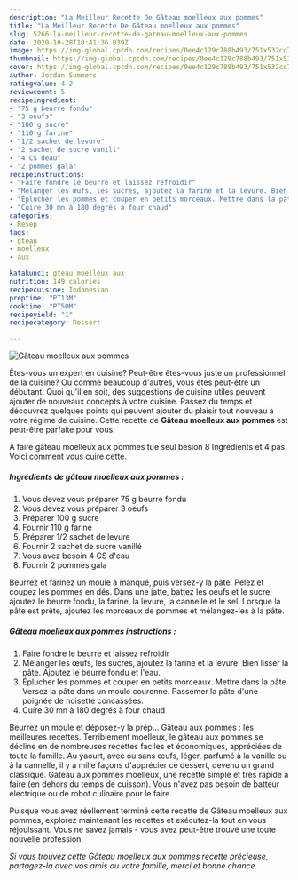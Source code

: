 ```yaml
---
description: "La Meilleur Recette De Gâteau moelleux aux pommes"
title: "La Meilleur Recette De Gâteau moelleux aux pommes"
slug: 5266-la-meilleur-recette-de-gateau-moelleux-aux-pommes
date: 2020-10-28T10:41:36.039Z
image: https://img-global.cpcdn.com/recipes/0ee4c129c788b493/751x532cq70/gateau-moelleux-aux-pommes-photo-principale-de-la-recette.jpg
thumbnail: https://img-global.cpcdn.com/recipes/0ee4c129c788b493/751x532cq70/gateau-moelleux-aux-pommes-photo-principale-de-la-recette.jpg
cover: https://img-global.cpcdn.com/recipes/0ee4c129c788b493/751x532cq70/gateau-moelleux-aux-pommes-photo-principale-de-la-recette.jpg
author: Jordan Summers
ratingvalue: 4.2
reviewcount: 5
recipeingredient:
- "75 g beurre fondu"
- "3 oeufs"
- "100 g sucre"
- "110 g farine"
- "1/2 sachet de levure"
- "2 sachet de sucre vanill"
- "4 CS deau"
- "2 pommes gala"
recipeinstructions:
- "Faire fondre le beurre et laissez refroidir"
- "Mélanger les œufs, les sucres, ajoutez la farine et la levure. Bien lisser la pâte. Ajoutez le beurre fondu et l&#39;eau."
- "Éplucher les pommes et couper en petits morceaux. Mettre dans la pâte. Versez la pâte dans un moule couronne. Passemer la pâte d&#39;une poignée de noisette concassées."
- "Cuire 30 mn à 180 degrés à four chaud"
categories:
- Resep
tags:
- gteau
- moelleux
- aux

katakunci: gteau moelleux aux 
nutrition: 149 calories
recipecuisine: Indonesian
preptime: "PT13M"
cooktime: "PT50M"
recipeyield: "1"
recipecategory: Dessert

---
```



![Gâteau moelleux aux pommes](https://img-global.cpcdn.com/recipes/0ee4c129c788b493/751x532cq70/gateau-moelleux-aux-pommes-photo-principale-de-la-recette.jpg)

Êtes-vous un expert en cuisine? Peut-être êtes-vous juste un professionnel de la cuisine? Ou comme beaucoup d'autres, vous êtes peut-être un débutant. Quoi qu'il en soit, des suggestions de cuisine utiles peuvent ajouter de nouveaux concepts à votre cuisine. Passez du temps et découvrez quelques points qui peuvent ajouter du plaisir tout nouveau à votre régime de cuisine. Cette recette de <strong> Gâteau moelleux aux pommes </strong> est peut-être parfaite pour vous.

<!--inarticleads1-->

À faire gâteau moelleux aux pommes tue seul besion 8 Ingrédients et 4 pas. Voici comment vous cuire cette.

##### Ingrédients de gâteau moelleux aux pommes :

1. Vous devez vous préparer 75 g beurre fondu
1. Vous devez vous préparer 3 oeufs
1. Préparer 100 g sucre
1. Fournir 110 g farine
1. Préparer 1/2 sachet de levure
1. Fournir 2 sachet de sucre vanillé
1. Vous avez besoin 4 CS d&#39;eau
1. Fournir 2 pommes gala


Beurrez et farinez un moule à manqué, puis versez-y la pâte. Pelez et coupez les pommes en dés. Dans une jatte, battez les oeufs et le sucre, ajoutez le beurre fondu, la farine, la levure, la cannelle et le sel. Lorsque la pâte est prête, ajoutez les morceaux de pommes et mélangez-les à la pâte. 

<!--inarticleads2-->

##### Gâteau moelleux aux pommes instructions :

1. Faire fondre le beurre et laissez refroidir
1. Mélanger les œufs, les sucres, ajoutez la farine et la levure. Bien lisser la pâte. Ajoutez le beurre fondu et l&#39;eau.
1. Éplucher les pommes et couper en petits morceaux. Mettre dans la pâte. Versez la pâte dans un moule couronne. Passemer la pâte d&#39;une poignée de noisette concassées.
1. Cuire 30 mn à 180 degrés à four chaud


Beurrez un moule et déposez-y la prép… Gâteau aux pommes : les meilleures recettes. Terriblement moelleux, le gâteau aux pommes se décline en de nombreuses recettes faciles et économiques, appréciées de toute la famille. Au yaourt, avec ou sans œufs, léger, parfumé à la vanille ou à la cannelle, il y a mille façons d&#39;apprécier ce dessert, devenu un grand classique. Gâteau aux pommes moelleux, une recette simple et très rapide à faire (en dehors du temps de cuisson). Vous n&#39;avez pas besoin de batteur électrique ou de robot culinaire pour le faire. 

<!--inarticleads1-->

<p>
Puisque vous avez réellement terminé cette recette de Gâteau moelleux aux pommes, explorez maintenant les recettes et exécutez-la tout en vous réjouissant. Vous ne savez jamais - vous avez peut-être trouvé une toute nouvelle profession.
</p>

<p>
<i>Si vous trouvez cette Gâteau moelleux aux pommes recette précieuse, partagez-la avec vos amis ou votre famille, merci et bonne chance.</i>
</p>
